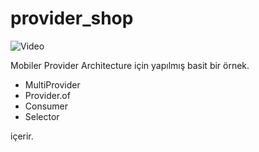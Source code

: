 # provider_shop

![Video](https://media.giphy.com/media/cNN7K8QMlPN8XsxaSF/giphy.gif)

Mobiler Provider Architecture için yapılmış basit bir örnek. 

* MultiProvider
* Provider.of
* Consumer
* Selector

içerir.
